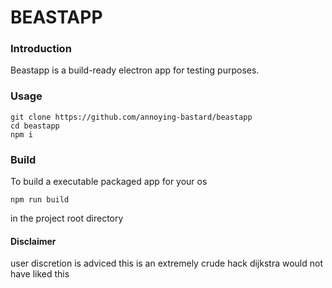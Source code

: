 # BEASTAPP

### Introduction

Beastapp is a build-ready electron app for testing purposes.

### Usage

```
git clone https://github.com/annoying-bastard/beastapp
cd beastapp
npm i
```

### Build

To build a executable packaged app for your os

`npm run build`

in the project root directory

####  Disclaimer

user discretion is adviced
this is an extremely crude hack
dijkstra would not have liked this
